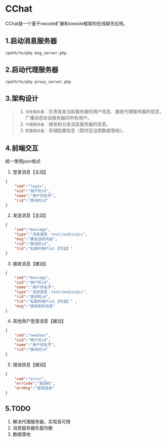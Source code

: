 # CChat
CChat是一个基于swoole扩展和swoole框架的在线聊天应用。

## 1.启动消息服务器
`/path/to/php msg_server.php`

## 2.启动代理服务器
`/path/to/php proxy_server.php`

## 3.架构设计

>1. `消息服务器`：负责收发当前服务器的用户信息、接收代理服务器的信息，广播消息给该服务器的所有用户。
>2. `代理服务器`：接收和分发消息服务器的信息。
>3. `配置服务器`：存储配置信息（暂时还没把数据落地）。

## 4.前端交互
统一使用json格式
1. 登录消息【主动】
```json
{
	"cmd":"login",
	"uid":"用户的id",
	"name":"用户的名字",
	"rid":"房间的id"
}
```

2. 发送消息【主动】
```json
{
	"cmd":"message",
	"type":"消息类型：text/audio/pic",
	"msg":"要发送的内容",
	"rid":"房间的id",
	"tid":"私聊的用户id，【可选】" 
}
```

3. 接收消息【被动】
```json
{
	"cmd":"message",
	"uid":"用户的id",
	"name":"用户的名字",
	"type":"消息类型：text/audio/pic",
	"rid":"房间的id",
	"tid":"私聊的用户id，【可选】" ,
	"msg":"接收到的消息"
}
```

4. 其他用户登录消息【被动】
```json
{
	"cmd":"newUser",
	"uid":"用户的id",
	"name":"用户的名字",
	"rid":"房间的id"
}
```

5. 错误信息【被动】
```json
{
	"cmd":"error",
	"errCode":"错误码",
	"errMsg":"错误信息"
}
```

## 5.TODO
1. 解决代理服务器，实现高可用
2. 消息服务器负载均衡
3. 数据落地
